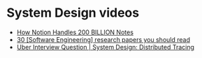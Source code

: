 # System Design videos
- [How Notion Handles 200 BILLION Notes](https://youtu.be/NwZ26lxl8wU?si=zFaLxejEPseyFdJV)
- [30 [Software Engineering] research papers you should read](https://youtu.be/kVP1qM9zgaA?si=cxuk_6LJocwa0w1m)
- [Uber Interview Question | System Design: Distributed Tracing](https://youtu.be/Jkhw_FSikX0?si=kKwujlCiq5ly5nYD)